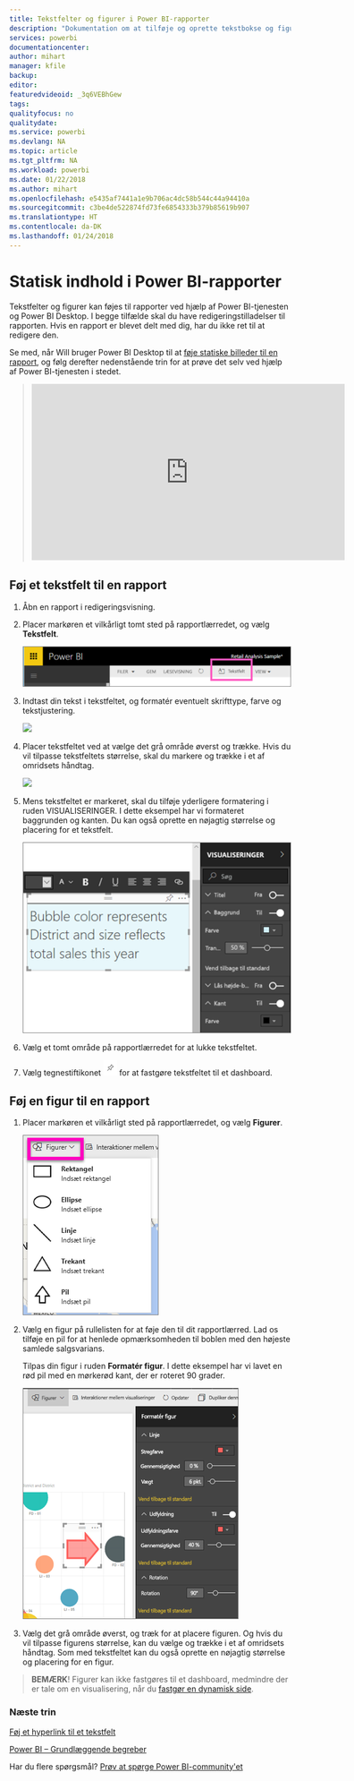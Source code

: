 ```yaml
---
title: Tekstfelter og figurer i Power BI-rapporter
description: "Dokumentation om at tilføje og oprette tekstbokse og figurer i en rapport ved hjælp af Microsoft Power BI-tjenesten."
services: powerbi
documentationcenter: 
author: mihart
manager: kfile
backup: 
editor: 
featuredvideoid: _3q6VEBhGew
tags: 
qualityfocus: no
qualitydate: 
ms.service: powerbi
ms.devlang: NA
ms.topic: article
ms.tgt_pltfrm: NA
ms.workload: powerbi
ms.date: 01/22/2018
ms.author: mihart
ms.openlocfilehash: e5435af7441a1e9b706ac4dc58b544c44a94410a
ms.sourcegitcommit: c3be4de522874fd73fe6854333b379b85619b907
ms.translationtype: HT
ms.contentlocale: da-DK
ms.lasthandoff: 01/24/2018
---
```

# <a name="static-content-in-power-bi-reports"></a>Statisk indhold i Power BI-rapporter
Tekstfelter og figurer kan føjes til rapporter ved hjælp af Power BI-tjenesten og Power BI Desktop. I begge tilfælde skal du have redigeringstilladelser til rapporten. Hvis en rapport er blevet delt med dig, har du ikke ret til at redigere den. 

Se med, når Will bruger Power BI Desktop til at [føje statiske billeder til en rapport](guided-learning/visualizations.yml#step-11), og følg derefter nedenstående trin for at prøve det selv ved hjælp af Power BI-tjenesten i stedet.
> 
> <iframe width="560" height="315" src="https://www.youtube.com/embed/_3q6VEBhGew" frameborder="0" allowfullscreen></iframe>
> 

## <a name="add-a-text-box-to-a-report"></a>Føj et tekstfelt til en rapport
1. Åbn en rapport i redigeringsvisning.

2. Placer markøren et vilkårligt tomt sted på rapportlærredet, og vælg **Tekstfelt**.
   
   ![](media/power-bi-reports-add-text-and-shapes/pbi_textbox.png)
2. Indtast din tekst i tekstfeltet, og formatér eventuelt skrifttype, farve og tekstjustering. 
   
   ![](media/power-bi-reports-add-text-and-shapes/pbi_textbox2new.png)
3. Placer tekstfeltet ved at vælge det grå område øverst og trække. Hvis du vil tilpasse tekstfeltets størrelse, skal du markere og trække i et af omridsets håndtag. 
   
   ![](media/power-bi-reports-add-text-and-shapes/textboxsmaller.gif)

4. Mens tekstfeltet er markeret, skal du tilføje yderligere formatering i ruden VISUALISERINGER. I dette eksempel har vi formateret baggrunden og kanten. Du kan også oprette en nøjagtig størrelse og placering for et tekstfelt.  

   ![](media/power-bi-reports-add-text-and-shapes/power-bi-borders.png)

5. Vælg et tomt område på rapportlærredet for at lukke tekstfeltet. 

5. Vælg tegnestiftikonet ![](media/power-bi-reports-add-text-and-shapes/pbi_pintile.png) for at fastgøre tekstfeltet til et dashboard. 

## <a name="add-a-shape-to-a-report"></a>Føj en figur til en rapport
1. Placer markøren et vilkårligt sted på rapportlærredet, og vælg **Figurer**.
   
   ![](media/power-bi-reports-add-text-and-shapes/power-bi-shapes.png)
2. Vælg en figur på rullelisten for at føje den til dit rapportlærred. Lad os tilføje en pil for at henlede opmærksomheden til boblen med den højeste samlede salgsvarians. 
   
   Tilpas din figur i ruden **Formatér figur**. I dette eksempel har vi lavet en rød pil med en mørkerød kant, der er roteret 90 grader.
   
   ![](media/power-bi-reports-add-text-and-shapes/power-bi-arrrow.png)
3. Vælg det grå område øverst, og træk for at placere figuren. Og hvis du vil tilpasse figurens størrelse, kan du vælge og trække i et af omridsets håndtag. Som med tekstfeltet kan du også oprette en nøjagtig størrelse og placering for en figur.

> **BEMÆRK**! Figurer kan ikke fastgøres til et dashboard, medmindre der er tale om en visualisering, når du [fastgør en dynamisk side](service-dashboard-pin-live-tile-from-report.md). 
> 
> 

### <a name="next-steps"></a>Næste trin
[Føj et hyperlink til et tekstfelt](service-add-hyperlink-to-text-box.md)

[Power BI – Grundlæggende begreber](service-basic-concepts.md)

Har du flere spørgsmål? [Prøv at spørge Power BI-community'et](http://community.powerbi.com/)
